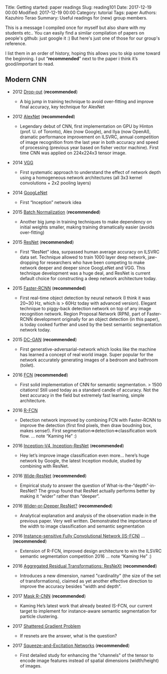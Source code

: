 Title: Getting started: paper readings
Slug: reading101
Date: 2017-12-19 00:00
Modified: 2017-12-19 00:00
Category: tutorial
Tags: paper
Authors: Kazuhiro Terao
Summary: Useful readings for (new) group members.

This is a message I compiled once for myself but also share with my students etc..
You can easily find a similar compilation of papers on people's github: just google it :) 
But here's just one of those for our group's reference.

I list them in an order of history, hoping this allows you to skip some toward the beginning.
I put “**recommended**” next to the paper i think it’s good/important to read.

## **Modern CNN**

* 2012 [Drop-out](https://arxiv.org/pdf/1207.0580.pdf) (**recommended**)
	* A big jump in training technique to avoid over-fitting and improve final accuracy, key technique for AlexNet

* 2012 [AlexNet](https://papers.nips.cc/paper/4824-imagenet-classification-with-deep-convolutional-neural-networks.pdf) (**recommended**)
	* Legendary debut of CNN, first implementation on GPU by Hinton (prof. U. of Toronto), Alex (now Google), and Ilya (now OpenAI), dramatic performance improvement on ILSVRC, annual competition of image recognition from the last year in both accuracy and speed of processing (previous year based on fisher vector machine). First time CNN was applied on 224x224x3 tensor image.

* 2014 [VGG](https://arxiv.org/abs/1409.1556)
	* First systematic approach to understand the effect of network depth using a homogeneous network architectures (all 3x3 kernel convolutions + 2x2 pooling layers)

* 2014 [GoogLeNet](https://arxiv.org/abs/1409.4842)
	* First “Inception” network idea

* 2015 [Batch Normalization](https://arxiv.org/abs/1502.03167) (**recommended**)
	* Another big jump in training techniques to make dependency on initial weights smaller, making training dramatically easier (avoids over-fitting)

* 2015 [ResNet](https://arxiv.org/abs/1512.03385) (**recommended**)
	* First “ResNet” idea, surpassed human average accuracy on ILSVRC data set. Technique allowed to train 1000 layer deep network, jaw-dropping for researchers who have been competing to make network deeper and deeper since GoogLeNet and VGG. This technique development was a huge deal, and ResNet is current default choice for constructing a deep network architecture today.

* 2015 [Faster-RCNN](https://arxiv.org/abs/1506.01497) (**recommended**)
	* First real-time object detection by neural network (I think it was 20~30 Hz, which is > 60Hz today with advanced version). Elegant technique to piggy-back detection network on top of any image recognition network. Region Proposal Network (RPN), part of Faster-RCNN development originally for an object detection (in this paper), is today cooked further and used by the best semantic segmentation network today.

* 2015 [DC-GAN](https://arxiv.org/pdf/1511.06434.pdf) (**recommended**)
	* First generative-adversarial-network which looks like the machine has learned a concept of real world image. Super popular for the network accurately generating images of a bedroom and bathroom (toilet).

* 2016 [FCN](https://arxiv.org/abs/1605.06211) (**recommended**)
	* First solid implementation of CNN for semantic segmentation. > 1500 citations! Still used today as a standard candle of accuracy. Not the best accuracy in the field but extremely fast learning, simple architecture.

* 2016 [R-FCN](https://arxiv.org/abs/1605.06409)
	* Detection network improved by combining FCN with Faster-RCNN to improve the detection (first find pixels, then draw boudning box, makes sense!). First segmentation=>detection=>classification work flow.  … note “Kaming He” :)

* 2016 [Inception-V4, Inception-ResNet](https://arxiv.org/abs/1602.07261) (**recommended**)
	* Hey let’s improve image classification even more… here’s huge network by Google, the latest Inception module, studied by combining with ResNet.

* 2016 [Wide-ResNet](https://arxiv.org/abs/1605.07146) (**recommended**)
	* Empirical study to answer the question of What-is-the-“depth”-in-ResNet? The group found that ResNet actually performs better by making it “wider” rather than “deeper”.

* 2016 [Wider-or-Deeper ResNet?](https://arxiv.org/abs/1611.10080) (**recommended**)
	* Analytical explanation and analysis of the observation made in the previous paper. Very well written. Demonstrated the importance of the width to image classification and semantic segmentation

* 2016 [Instance-sensitive Fully Convolutional Network (IS-FCN)](https://arxiv.org/abs/1603.08678) … (**recommended**)
	* Extension of R-FCN, improved design architecture to win the ILSVRC semantic segmentation competition 2016 … note “Kaming He” :)

* 2016 [Aggregated Residual Transformations: ResNeXt](https://arxiv.org/abs/1611.05431) (**recommended**)
	* Introduces a new dimension, named "cardinality" (the size of the set of transformations), claimed as yet another effective direction to improve the accuracy besides "width and depth".

* 2017 [Mask R-CNN](https://arxiv.org/abs/1703.06870) (**recommended**)
	* Kaming He’s latest work that already beated IS-FCN, our current target to implement for instance-aware semantic segmentation for particle clustering.

* 2017 [Shattered Gradient Problem](https://arxiv.org/abs/1702.08591)
	* If resnets are the answer, what is the question?

* 2017 [Squeeze-and-Excitation Networks](https://arxiv.org/abs/1709.01507) (**recommended**)
	* First detailed study for enhancing the "channels" of the tensor to encode image features instead of spatial dimensions (width/height) of images.
